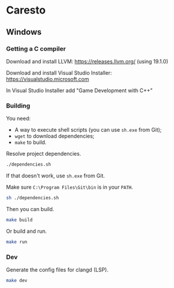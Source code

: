 # Caresto

## Windows

### Getting a C compiler

Download and install LLVM: https://releases.llvm.org/ (using 19.1.0)

Download and install Visual Studio Installer: https://visualstudio.microsoft.com

In Visual Studio Installer add "Game Development with C++"


### Building

You need:
- A way to execute shell scripts (you can use `sh.exe` from Git);
- `wget` to download dependencies;
- `make` to build.

Resolve project dependencies.

```sh
./dependencies.sh
``` 

If that doesn't work, use `sh.exe` from Git.

Make sure `C:\Program Files\Git\bin` is in your `PATH`.

```sh
sh ./dependencies.sh
```

Then you can build.

```sh
make build
```

Or build and run.

```sh
make run
```


### Dev

Generate the config files for clangd (LSP).

```sh
make dev
```

